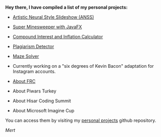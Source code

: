 
**Hey there, I have compiled a list of my personal projects:**
- [Artistic Neural Style Slideshow (ANSS)](https://github.com/hisarcs/neural-style-transfer)
- [Super Minesweeper with JavaFX](https://github.com/mertgerdan/personal-projects/tree/minesweeper)
- [Compound Interest and Inflation Calculator](https://github.com/mertgerdan/personal-projects/tree/compinterestcalc)
- [Plagiarism Detector](https://github.com/mertgerdan/personal-projects/tree/plagiarismdetector)
- [Maze Solver](https://github.com/mertgerdan/personal-projects/tree/cs-p-project)
- Currently working on a "six degrees of Kevin Bacon" adaptation for Instagram accounts.

- [About FRC](frc.html)
- About Piwars Turkey
- About Hisar Coding Summit
- About Microsoft Imagine Cup

You can access them by visiting my [personal projects](https://github.com/mertgerdan/personal-projects) github repository.

_Mert_
